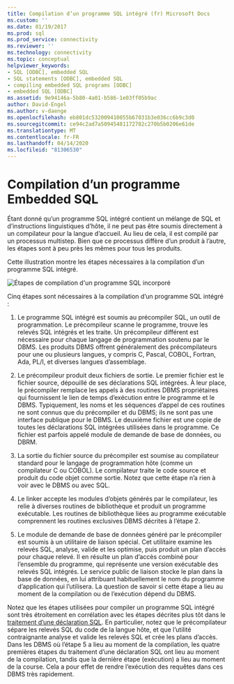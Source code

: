 ```yaml
---
title: Compilation d’un programme SQL intégré (fr) Microsoft Docs
ms.custom: ''
ms.date: 01/19/2017
ms.prod: sql
ms.prod_service: connectivity
ms.reviewer: ''
ms.technology: connectivity
ms.topic: conceptual
helpviewer_keywords:
- SQL [ODBC], embedded SQL
- SQL statements [ODBC], embedded SQL
- compiling embedded SQL programs [ODBC]
- embedded SQL [ODBC]
ms.assetid: 9e94146a-5b80-4a01-b586-1e03ff05b9ac
author: David-Engel
ms.author: v-daenge
ms.openlocfilehash: eb801dc532009410055b67031b3e036cc6b9c3d0
ms.sourcegitcommit: ce94c2ad7a50945481172782c270b5b0206e61de
ms.translationtype: MT
ms.contentlocale: fr-FR
ms.lasthandoff: 04/14/2020
ms.locfileid: "81306530"
---
```

# <a name="compiling-an-embedded-sql-program"></a>Compilation d’un programme Embedded SQL
Étant donné qu’un programme SQL intégré contient un mélange de SQL et d’instructions linguistiques d’hôte, il ne peut pas être soumis directement à un compilateur pour la langue d’accueil. Au lieu de cela, il est compilé par un processus multistep. Bien que ce processus diffère d’un produit à l’autre, les étapes sont à peu près les mêmes pour tous les produits.  
  
 Cette illustration montre les étapes nécessaires à la compilation d’un programme SQL intégré.  
  
 ![Étapes de compilation d'un programme SQL incorporé](../../odbc/reference/media/pr02.gif "pr02")  
  
 Cinq étapes sont nécessaires à la compilation d’un programme SQL intégré :  
  
1.  Le programme SQL intégré est soumis au précompiler SQL, un outil de programmation. Le précompileur scanne le programme, trouve les relevés SQL intégrés et les traite. Un précompileur différent est nécessaire pour chaque langage de programmation soutenu par le DBMS. Les produits DBMS offrent généralement des précompilateurs pour une ou plusieurs langues, y compris C, Pascal, COBOL, Fortran, Ada, PL/I, et diverses langues d’assemblage.  
  
2.  Le précompileur produit deux fichiers de sortie. Le premier fichier est le fichier source, dépouillé de ses déclarations SQL intégrées. À leur place, le précompiler remplace les appels à des routines DBMS propriétaires qui fournissent le lien de temps d’exécution entre le programme et le DBMS. Typiquement, les noms et les séquences d’appel de ces routines ne sont connus que du précompiler et du DBMS; ils ne sont pas une interface publique pour le DBMS. Le deuxième fichier est une copie de toutes les déclarations SQL intégrées utilisées dans le programme. Ce fichier est parfois appelé module de demande de base de données, ou DBRM.  
  
3.  La sortie du fichier source du précompiler est soumise au compilateur standard pour le langage de programmation hôte (comme un compilateur C ou COBOL). Le compilateur traite le code source et produit du code objet comme sortie. Notez que cette étape n’a rien à voir avec le DBMS ou avec SQL.  
  
4.  Le linker accepte les modules d’objets générés par le compilateur, les relie à diverses routines de bibliothèque et produit un programme exécutable. Les routines de bibliothèque liées au programme exécutable comprennent les routines exclusives DBMS décrites à l’étape 2.  
  
5.  Le module de demande de base de données généré par le précompiler est soumis à un utilitaire de liaison spécial. Cet utilitaire examine les relevés SQL, analyse, valide et les optimise, puis produit un plan d’accès pour chaque relevé. Il en résulte un plan d’accès combiné pour l’ensemble du programme, qui représente une version exécutable des relevés SQL intégrés. Le service public de liaison stocke le plan dans la base de données, en lui attribuant habituellement le nom du programme d’application qui l’utilisera. La question de savoir si cette étape a lieu au moment de la compilation ou de l’exécution dépend du DBMS.  
  
 Notez que les étapes utilisées pour compiler un programme SQL intégré sont très étroitement en corrélation avec les étapes décrites plus tôt dans le [traitement d’une déclaration SQL](../../odbc/reference/processing-a-sql-statement.md). En particulier, notez que le précompilateur sépare les relevés SQL du code de la langue hôte, et que l’utilité contraignante analyse et valide les relevés SQL et crée les plans d’accès. Dans les DBMS où l’étape 5 a lieu au moment de la compilation, les quatre premières étapes du traitement d’une déclaration SQL ont lieu au moment de la compilation, tandis que la dernière étape (exécution) a lieu au moment de la course. Cela a pour effet de rendre l’exécution des requêtes dans ces DBMS très rapidement.
